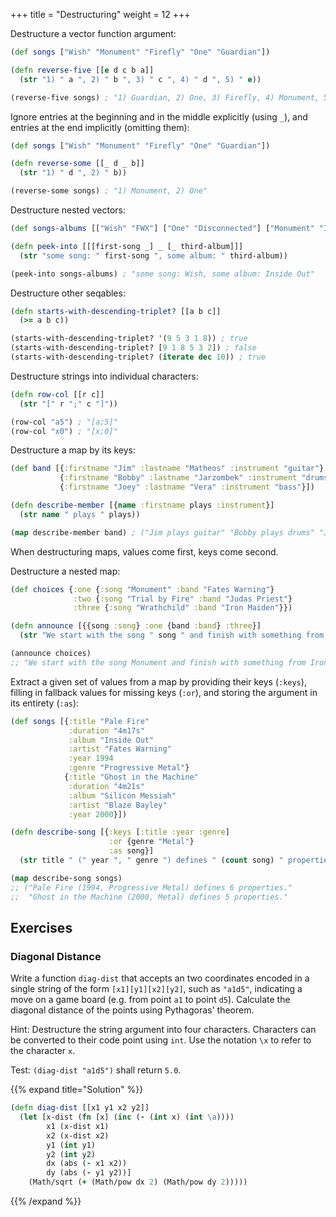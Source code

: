 +++
title = "Destructuring"
weight = 12
+++

Destructure a vector function argument:

```clojure
(def songs ["Wish" "Monument" "Firefly" "One" "Guardian"])

(defn reverse-five [[e d c b a]]
  (str "1) " a ", 2) " b ", 3) " c ", 4) " d ", 5) " e))

(reverse-five songs) ; "1) Guardian, 2) One, 3) Firefly, 4) Monument, 5) Wish"
```

Ignore entries at the beginning and in the middle explicitly (using
`_`), and entries at the end implicitly (omitting them):

```clojure
(def songs ["Wish" "Monument" "Firefly" "One" "Guardian"])

(defn reverse-some [[_ d _ b]]
  (str "1) " d ", 2) " b))

(reverse-some songs) ; "1) Monument, 2) One"
```

Destructure nested vectors:

```clojure
(def songs-albums [["Wish" "FWX"] ["One" "Disconnected"] ["Monument" "Inside Out"]])

(defn peek-into [[[first-song _] _ [_ third-album]]]
  (str "some song: " first-song ", some album: " third-album))

(peek-into songs-albums) ; "some song: Wish, some album: Inside Out"
```

Destructure other seqables:

```clojure
(defn starts-with-descending-triplet? [[a b c]]
  (>= a b c))

(starts-with-descending-triplet? '(9 5 3 1 8)) ; true
(starts-with-descending-triplet? [9 1 8 5 3 2]) ; false
(starts-with-descending-triplet? (iterate dec 10)) ; true
```

Destructure strings into individual characters:

```clojure
(defn row-col [[r c]]
  (str "[" r ";" c "]"))

(row-col "a5") ; "[a;5]"
(row-col "x0") ; "[x;0]"
```

Destructure a map by its keys:

```clojure
(def band [{:firstname "Jim" :lastname "Matheos" :instrument "guitar"}
           {:firstname "Bobby" :lastname "Jarzombek" :instrument "drums"}
           {:firstname "Joey" :lastname "Vera" :instrument "bass"}])

(defn describe-member [{name :firstname plays :instrument}]
  (str name " plays " plays))

(map describe-member band) ; ("Jim plays guitar" "Bobby plays drums" "Joey plays bass")
```

When destructuring maps, values come first, keys come second.

Destructure a nested map:

```clojure
(def choices {:one {:song "Monument" :band "Fates Warning"}
              :two {:song "Trial by Fire" :band "Judas Priest"}
              :three {:song "Wrathchild" :band "Iron Maiden"}})

(defn announce [{{song :song} :one {band :band} :three}]
  (str "We start with the song " song " and finish with something from " band "."))

(announce choices)
;; "We start with the song Monument and finish with something from Iron Maiden."
```

Extract a given set of values from a map by providing their keys
(`:keys`), filling in fallback values for missing keys (`:or`), and
storing the argument in its entirety (`:as`):

```clojure
(def songs [{:title "Pale Fire"
             :duration "4m17s"
             :album "Inside Out"
             :artist "Fates Warning"
             :year 1994
             :genre "Progressive Metal"}
            {:title "Ghost in the Machine"
             :duration "4m21s"
             :album "Silicon Messiah"
             :artist "Blaze Bayley"
             :year 2000}])

(defn describe-song [{:keys [:title :year :genre]
                      :or {genre "Metal"}
                      :as song}]
  (str title " (" year ", " genre ") defines " (count song) " properties."))

(map describe-song songs)
;; ("Pale Fire (1994, Progressive Metal) defines 6 properties."
;;  "Ghost in the Machine (2000, Metal) defines 5 properties."
```

## Exercises

### Diagonal Distance

Write a function `diag-dist` that accepts an two coordinates encoded
in a single string of the form `[x1][y1][x2][y2]`, such as `"a1d5"`,
indicating a move on a game board (e.g. from point `a1` to point
`d5`). Calculate the diagonal distance of the points using Pythagoras'
theorem.

Hint: Destructure the string argument into four characters. Characters
can be converted to their code point using `int`. Use the notation
`\x` to refer to the character `x`.

Test: `(diag-dist "a1d5")` shall return `5.0`.

{{% expand title="Solution" %}}
```clojure
(defn diag-dist [[x1 y1 x2 y2]]
  (let [x-dist (fn [x] (inc (- (int x) (int \a))))
        x1 (x-dist x1)
        x2 (x-dist x2)
        y1 (int y1)
        y2 (int y2)
        dx (abs (- x1 x2))
        dy (abs (- y1 y2))]
    (Math/sqrt (+ (Math/pow dx 2) (Math/pow dy 2)))))
```
{{% /expand %}}